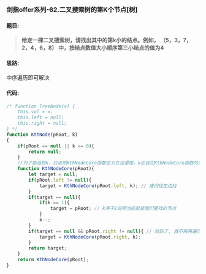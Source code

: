 ### 剑指offer系列-62.二叉搜索树的第K个节点[树]
#### 题目:
>**给定一棵二叉搜索树，请找出其中的第k小的结点。例如， （5，3，7，2，4，6，8）    中，按结点数值大小顺序第三小结点的值为4**

#### 思路:
中序遍历即可解决

#### 代码:
```javascript
/* function TreeNode(x) {
    this.val = x;
    this.left = null;
    this.right = null;
} */
function KthNode(pRoot, k)
{
    if(pRoot == null || k == 0){
        return null;
    }
    //为了能追踪k，应该把KthNodeCore函数定义在这里面，k应该在KthNodeCore函数外面
    function KthNodeCore(pRoot){
        let target = null;
        if(pRoot.left != null){
            target = KthNodeCore(pRoot.left, k); // 递归往左边找
        }
        if(target == null){
            if(k == 1){
                target = pRoot; // k等于1说明当前就是我们要找的节点
            }
            k--;
        }
        if(target == null && pRoot.right != null){ // 找到了, 就不用再遍历右边了
            target = KthNodeCore(pRoot.right, k);
        }
        return target;
    }
    return KthNodeCore(pRoot);
}
```